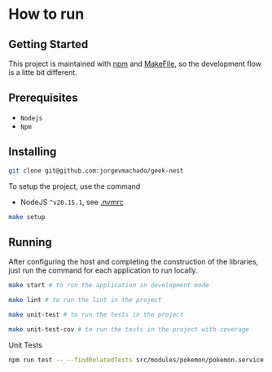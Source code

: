# How to run

## Getting Started

This project is maintained with [npm](https://www.npmjs.com/) and [MakeFile](https://makefiletutorial.com/), so the development flow is a litte bit different.

## Prerequisites

- `Nodejs`
- `Npm`

## Installing
    
```sh
git clone git@github.com:jorgevmachado/geek-nest
```

To setup the project, use the command

- NodeJS `^v20.15.1`, see [.nvmrc](./.nvmrc)

```sh
make setup
```
## Running

After configuring the host and completing the construction of the libraries, just run the command for each application to run locally.

```sh
make start # to run the application in development mode

make lint # to run the lint in the project

make unit-test # to run the tests in the project

make unit-test-cov # to run the tests in the project with coverage
```

Unit Tests
```sh
npm run test -- --findRelatedTests src/modules/pokemon/pokemon.service.spec.ts

```
